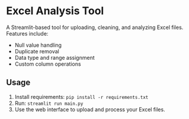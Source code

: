 # Excel Analysis Tool

A Streamlit-based tool for uploading, cleaning, and analyzing Excel files. Features include:
- Null value handling
- Duplicate removal
- Data type and range assignment
- Custom column operations

## Usage
1. Install requirements: `pip install -r requirements.txt`
2. Run: `streamlit run main.py`
3. Use the web interface to upload and process your Excel files.
